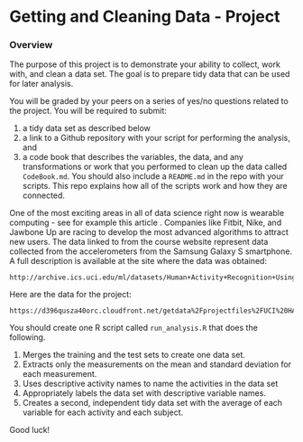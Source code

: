 # Getting and Cleaning Data - Project

### Overview

The purpose of this project is to demonstrate your ability to collect, work
with, and clean a data set. The goal is to prepare tidy data that can be used
for later analysis. 

You will be graded by your peers on a series of yes/no
questions related to the project. You will be required to submit: 

1) a tidy data set as described below
2) a link to a Github repository with your script for performing the analysis, and 
3) a code book that describes the variables, the data, and any transformations or work that you performed to clean up the data called `CodeBook.md`. You should also include a `README.md` in the repo with your scripts. This repo explains how all of the scripts work and how they are connected.

One of the most exciting areas in all of data science right now is wearable
computing - see for example this article . Companies like Fitbit, Nike, and
Jawbone Up are racing to develop the most advanced algorithms to attract new
users. The data linked to from the course website represent data collected from
the accelerometers from the Samsung Galaxy S smartphone. A full description is
available at the site where the data was obtained:

	http://archive.ics.uci.edu/ml/datasets/Human+Activity+Recognition+Using+Smartphones

Here are the data for the project:

	https://d396qusza40orc.cloudfront.net/getdata%2Fprojectfiles%2FUCI%20HAR%20Dataset.zip

You should create one R script called `run_analysis.R` that does the following. 

1. Merges the training and the test sets to create one data set.
2. Extracts only the measurements on the mean and standard deviation for each
   measurement.
3. Uses descriptive activity names to name the activities in the data set
4. Appropriately labels the data set with descriptive variable names. 
5. Creates a second, independent tidy data set with the average of each
   variable for each activity and each subject. 

Good luck!
